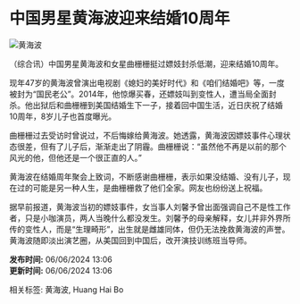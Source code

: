 # 中国男星黄海波迎来结婚10周年

![黄海波](https://dam.mediacorp.sg/image/upload/s--5vmpWNci--/c_fill,g_auto,h_360,w_640/f_auto,q_auto/v1/8world/images/2025/02/18/20250218_ent_yoo-ah-in_01.jpg?itok=HYYVgpPf)

（综合讯）中国男星黄海波和女星曲栅栅挺过嫖妓封杀低潮，迎来结婚10周年。

现年47岁的黄海波曾演出电视剧《媳妇的美好时代》和《咱们结婚吧》等，一度被封为“国民老公”。2014年，他惊爆买春，还嫖妓叫到变性人，遭当局全面封杀。他出狱后和曲栅栅到美国结婚生下一子，接着回中国生活，近日庆祝了结婚10周年，8岁儿子也首度曝光。

曲栅栅过去受访时曾说过，不后悔嫁给黄海波。她透露，黄海波因嫖妓事件心理状态很差，但有了儿子后，渐渐走出了阴霾。曲栅栅说：“虽然他不再是以前的那个风光的他，但他还是一个很正直的人。”

黄海波在结婚周年聚会上致词，不断感谢曲栅栅，表示如果没结婚、没有儿子，现在过的可能是另一种人生，是曲栅栅救了他们全家。网友也纷纷送上祝福。

据早前报道，黄海波当初的嫖妓事件，女当事人刘馨予曾出面强调自己不是性工作者，只是小咖演员，两人当晚什么都没发生。刘馨予的母亲解释，女儿并非外界所传的变性人，而是“生理畸形”，出生就是雌雄同体，但仍无法挽救黄海波的声誉。黄海波随即淡出演艺圈，从美国回到中国后，改开演技训练班当导师。

**发布时间:** 06/06/2024 13:06  
**更新时间:** 06/06/2024 13:06  

相关标签: 黄海波, Huang Hai Bo